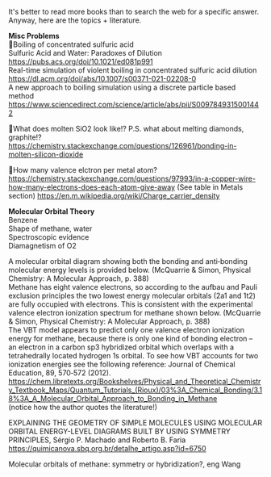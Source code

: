 It's better to read more books than to search the web for a specific answer. Anyway, here are the topics + literature.

**Misc Problems**  
💜Boiling of concentrated sulfuric acid   
Sulfuric Acid and Water: Paradoxes of Dilution  
https://pubs.acs.org/doi/10.1021/ed081p991  
Real-time simulation of violent boiling in concentrated sulfuric acid dilution  
https://dl.acm.org/doi/abs/10.1007/s00371-021-02208-0  
A new approach to boiling simulation using a discrete particle based method  
https://www.sciencedirect.com/science/article/abs/pii/S0097849315001442

💜What does molten SiO2 look like!? P.S. what about melting diamonds, graphite!?  
https://chemistry.stackexchange.com/questions/126961/bonding-in-molten-silicon-dioxide

💜How many valence elctron per metal atom?
https://chemistry.stackexchange.com/questions/97993/in-a-copper-wire-how-many-electrons-does-each-atom-give-away
(See table in Metals section)
https://en.m.wikipedia.org/wiki/Charge_carrier_density


**Molecular Orbital Theory**  
Benzene  
Shape of methane, water  
Spectroscopic evidence  
Diamagnetism of O2  

A molecular orbital diagram showing both the bonding and anti‐bonding molecular energy levels is provided below. (McQuarrie & Simon, Physical Chemistry: A Molecular Approach, p. 388)  
Methane has eight valence electrons, so according to the aufbau and Pauli exclusion principles the two lowest energy molecular orbitals (2a1 and 1t2) are fully occupied with electrons. This is consistent with the experimental valence electron ionization spectrum for methane shown below. (McQuarrie & Simon, Physical Chemistry: A Molecular Approach, p. 388)  
The VBT model appears to predict only one valence electron ionization energy for methane, because there is only one kind of bonding electron – an electron in a carbon sp3 hybridized orbital which overlaps with a tetrahedrally located hydrogen 1s orbital. To see how VBT accounts for two ionization energies see the following reference: Journal of Chemical Education, 89, 570‐572 (2012).  
https://chem.libretexts.org/Bookshelves/Physical_and_Theoretical_Chemistry_Textbook_Maps/Quantum_Tutorials_(Rioux)/03%3A_Chemical_Bonding/3.18%3A_A_Molecular_Orbital_Approach_to_Bonding_in_Methane  
(notice how the author quotes the literature!)

EXPLAINING THE GEOMETRY OF SIMPLE MOLECULES USING MOLECULAR ORBITAL ENERGY-LEVEL DIAGRAMS BUILT BY USING SYMMETRY PRINCIPLES, Sérgio P. Machado and Roberto B. Faria  
https://quimicanova.sbq.org.br/detalhe_artigo.asp?id=6750

Molecular orbitals of methane: symmetry or hybridization?, eng Wang
